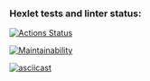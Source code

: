 ### Hexlet tests and linter status:
[![Actions Status](https://github.com/cofeinum/frontend-project-44/workflows/hexlet-check/badge.svg)](https://github.com/cofeinum/frontend-project-44/actions)

[![Maintainability](https://api.codeclimate.com/v1/badges/ebb6a81b32efa6fb3252/maintainability)](https://codeclimate.com/github/cofeinum/frontend-project-44/maintainability)

[![asciicast](https://asciinema.org/a/Yv3XM5Rozec0DOeXmF0rbbKcl.svg)](https://asciinema.org/a/Yv3XM5Rozec0DOeXmF0rbbKcl)